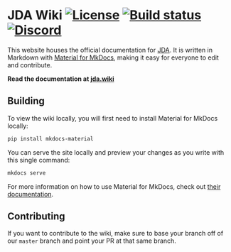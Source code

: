 # JDA Wiki [![License](https://img.shields.io/badge/License-Apache%202.0-white.svg)](https://github.com/DV8FromTheWorld/JDA-Website/tree/master/LICENSE) [![Build status](https://github.com/DV8FromTheWorld/JDA-Website/actions/workflows/build.yml/badge.svg)](https://github.com/DV8FromTheWorld/JDA-Website/actions/workflows/build.yml) [![Discord](https://discord.com/api/guilds/125227483518861312/widget.png)](https://discord.gg/0hMr4ce0tIl3SLv5)

This website houses the official documentation for [JDA](https://github.com/discord-jda/JDA). It is written in Markdown with [Material for MkDocs](https://squidfunk.github.io/mkdocs-material/), making it easy for everyone to edit and contribute.

**Read the documentation at [jda.wiki](https://jda.wiki)**

## Building
To view the wiki locally, you will first need to install Material for MkDocs locally:
```sh
pip install mkdocs-material
```

You can serve the site locally and preview your changes as you write with this single command:
```sh 
mkdocs serve
```

For more information on how to use Material for MkDocs, check out [their documentation](https://squidfunk.github.io/mkdocs-material/).

## Contributing
If you want to contribute to the wiki, make sure to base your branch off of our `master` branch and point your PR at that same branch. 
